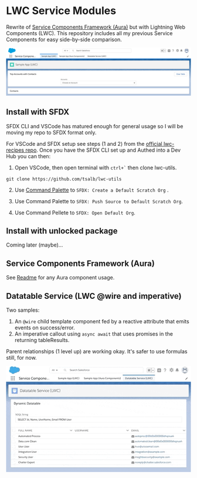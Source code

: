 # LWC Service Modules

Rewrite of [Service Components Framework (Aura)](https://github.com/tsalb/sfdc-lightning-service-components) but with Lightning Web Components (LWC). This repository includes all my previous Service Components for easy side-by-side comparison.

![side-by-side](/readme-images/side-by-side.png?raw=true)

## Install with SFDX

SFDX CLI and VSCode has matured enough for general usage so I will be moving my repo to SFDX format only.

For VSCode and SFDX setup see steps (1 and 2) from the [official lwc-recipes repo](https://github.com/trailheadapps/lwc-recipes#installing-recipes-using-salesforce-dx). Once you have the SFDX CLI set up and Authed into a Dev Hub you can then:

1) Open VSCode, then open terminal with `` ctrl+` `` then clone lwc-utils.

```
git clone https://github.com/tsalb/lwc-utils
```

2) Use [Command Palette](https://code.visualstudio.com/docs/getstarted/userinterface#_command-palette) to `SFDX: Create a Default Scratch Org` .

3) Use Command Palette to `SFDX: Push Source to Default Scratch Org`.

4) Use Command Pellete to `SFDX: Open Default Org`.

## Install with unlocked package

Coming later (maybe)...

## Service Components Framework (Aura)

See [Readme](https://github.com/tsalb/sfdc-lightning-service-components#dataservice-usage-example) for any Aura component usage.

## Datatable Service (LWC @wire and imperative)

Two samples:

1) An `@wire` child template component fed by a reactive attribute that emits events on success/error. 
2) An imperative callout using `async await` that uses promises in the returning tableResults.

Parent relationships (1 level up) are working okay. It's safer to use formulas still, for now.

![side-by-side](/readme-images/datatable.gif?raw=true)


